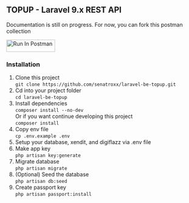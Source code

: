 ## TOPUP - Laravel 9.x REST API

Documentation is still on progress. For now, you can fork this postman collection

[<img src="https://run.pstmn.io/button.svg" alt="Run In Postman" style="width: 128px; height: 32px;">](https://app.getpostman.com/run-collection/10197923-7744a772-779f-4fdf-b8bc-bbfe41d74afe?action=collection%2Ffork&source=rip_markdown&collection-url=entityId%3D10197923-7744a772-779f-4fdf-b8bc-bbfe41d74afe%26entityType%3Dcollection%26workspaceId%3D1fe4b71c-1df1-41de-90bc-46c97f9e534e)

### Installation

 1. Clone this project\
 `git clone https://github.com/senatroxx/laravel-be-topup.git`
 2. Cd into your project folder\
 `cd laravel-be-topup`
 3. Install dependencies\
 `composer install --no-dev`\
 Or if you want continue developing this project\
 `composer install`
 5. Copy env file\
 `cp .env.example .env`
 4. Setup your database, xendit, and digiflazz via .env file
 5. Make app key\
`php artisan key:generate`
 6. Migrate database\
 `php artisan migrate`
 7. (Optional) Seed the database\
 `php artisan db:seed`
 8. Create passport key\
 `php artisan passport:install`
 

